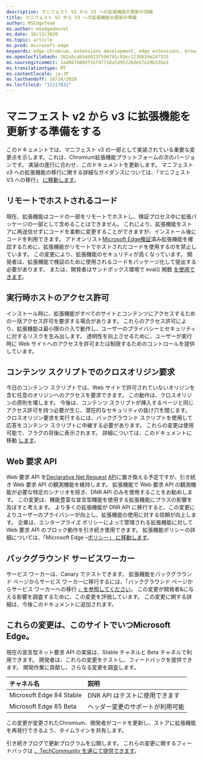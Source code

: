 ```yaml
---
description: マニフェスト V2 から V3 への拡張機能の更新の詳細
title: マニフェスト V2 から V3 への拡張機能の更新の準備
author: MSEdgeTeam
ms.author: msedgedevrel
ms.date: 10/13/2020
ms.topic: article
ms.prod: microsoft-edge
keywords: edge-chromium, extensions development, edge extensions, browser extensions, addons, developer, manifest v3, migrate to manifest v3
ms.openlocfilehash: 262a5cab54dd23f596791c93ec1238619e247333
ms.sourcegitcommit: 1ad087b00df16fd7718a5d95226de57e29b335e1
ms.translationtype: MT
ms.contentlocale: ja-JP
ms.lasthandoff: 10/14/2020
ms.locfileid: "11117831"
---
```

# マニフェスト v2 から v3 に拡張機能を更新する準備をする 

このドキュメントでは、マニフェスト v3 の一部として実装されている重要な変更点を示します。これは、Chromium拡張機能プラットフォームの次のバージョンです。 実装の進行に合わせ、このドキュメントを更新します。 マニフェスト v3 への拡張機能の移行に関する詳細なガイダンスについては、「マニフェスト V3 への移行」 [に移動します][Google_Migrate_to_MV3]。 

## リモートでホストされるコード  

現在、拡張機能はコードの一部をリモートでホストし、検証プロセス中に拡張パッケージの一部として含めることはできません。 これにより、拡張機能をストアに再送信せずにコードを柔軟に変更することができますが、インストール後にコードを利用できます。 アドオンリスト[Microsoft Edge検証][EdgeAddons]済み拡張機能を確認するために、拡張機能がリモートでホストされたコードを使用するのを禁止しています。 この変更により、拡張機能のセキュリティが高くなっています。 開発者は、拡張機能で検証のために使用されるコードをパッケージ化して提出する必要があります。 または、開発者はサンドボックス環境で eval() 関数 [を使用できます][sandboxingEval]。 

## 実行時ホストのアクセス許可  

インストール時に、拡張機能がすべてのサイトとコンテンツにアクセスするための一括アクセス許可を要求する場合があります。 これらのアクセス許可により、拡張機能は最小限の介入で動作し、ユーザーのプライバシーとセキュリティに対するリスクを生み出します。 透明性を向上させるために、ユーザーが実行時に Web サイトへのアクセスを許可または制限するためのコントロールを提供しています。 

## コンテンツ スクリプトでのクロスオリジン要求  

今日のコンテンツ スクリプトでは、Web サイトで許可されていないオリジンを含む任意のオリジンへのアクセスを要求できます。 この動作は、クロスオリジンの原則を壊します。 今後は、コンテンツ スクリプトが挿入するページと同じアクセス許可を持つ必要が生じ、潜在的なセキュリティの抜け穴を閉じます。 クロスオリジン要求を実行するには、バックグラウンド スクリプトを使用して応答をコンテンツ スクリプトに中継する必要があります。 これらの変更は使用可能で、フラグの背後に表示されます。 詳細については、このドキュメントに移動 [します][CORS]。 

## Web 要求 API  

Web 要求 API を[Declarative Net Request][DeclarativeNetRequestAPI] [API][WebRequestAPI]に置き換える予定ですが、引き続き Web 要求 API の観測機能を維持します。 拡張機能で Web 要求 API の観測機能が必要な特定のシナリオを除き、DNR API のみを使用することをお勧めします。 この変更は、機能豊富な宣言型機能を使用する拡張機能にプラスの影響を及ぼすと考えます。 より多くの拡張機能が DNR API に移行すると、この変更によりユーザーのプライバシーが向上し、拡張機能の使用に対する信頼が向上します。
企業は、エンタープライズ ポリシーによって管理される拡張機能に対して Web 要求 API のブロック動作を引き続き使用できます。 拡張機能ポリシーの詳細については、「Microsoft Edge –[ポリシー」 に移動します][MicrosoftEdgePolicies]。 

## バックグラウンド サービスワーカー  
 
サービス ワーカーは、Canary でテストできます。 拡張機能をバックグラウンド ページからサービス ワーカーに移行するには、「バックグラウンド ページからサービス ワーカーへの移行 [」を参照してください][ServiceWorkers]。 この変更が開発者&に与える影響を調査するために、この変更を評価しています。 この変更に関する詳細は、今後このドキュメントに追加されます。 

## これらの変更は、このサイトでいつMicrosoft Edge。

現在の宣言型ネット要求 API の実装は、Stable チャネルと Beta チャネルで利用できます。 開発者は、これらの変更をテストし、フィードバックを提供できます。 開発作業に貢献し、さらなる変更を調査します。 

| チャネル名 | 説明 |
|:--- |:--- |  
| Microsoft Edge 84 Stable | DNR API はテストに使用できます |  
| Microsoft Edge 85 Beta | ヘッダー変更のサポートが利用可能| 

この変更が変更されたChromium、開発者がコードを更新し、ストアに拡張機能を再発行できるよう、タイムラインを共有します。 

引き続きブログで更新プログラムを公開します。 これらの変更に関するフィードバックは [、TechCommunity を通じて提供できます][TechCommunity]。

<!-- links -->  

[EdgeAddons]: https://microsoftedge.microsoft.com/addons/ "Microsoft Edgeアドオン"  
[MicrosoftBlog]: https://blogs.windows.com/windowsexperience/2018/12/06/microsoft-edge-making-the-web-better-through-more-open-source-collaboration/  
[MicrosoftEdgePolicies]: https://docs.microsoft.com/deployedge/microsoft-edge-policies#extensions 

[TechCommunity]: https://techcommunity.microsoft.com/t5/articles/manifest-v3-changes-are-now-available-in-microsoft-edge/m-p/1780254 "技術Community"  


[Google_Migrate_to_MV3]: https://developer.chrome.com/extensions/migrating_to_manifest_v3   
[SandboxingEval]: https://developer.chrome.com/apps/sandboxingEval "Chrome 拡張機能で eval を使用する。安全に。"
[CORS]: https://www.chromium.org/Home/chromium-security/extension-content-script-fetches "拡張機能コンテンツ スクリプトでのクロスオリジン要求への変更"
[WebRequestAPI]: https://developer.chrome.com/extensions/webRequest "Web 要求 API"  
[DeclarativeNetRequestAPI]: https://developer.chrome.com/extensions/declarativeNetRequest/ "宣言型 Net Request API"
[ServiceWorkers]:  https://developers.chrome.com/extensions/migrating_to_service_workers



